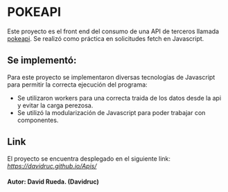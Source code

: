 # POKEAPI

Este proyecto es el front end del consumo de una API de terceros llamada [pokeapi](https://pokeapi.co/). Se realizó como práctica en solicitudes fetch en Javascript.

## Se implementó:

Para este proyecto se implementaron diversas tecnologías de Javascript para permitir la correcta ejecución del programa:

* Se utilizaron workers para una correcta traida de los datos desde la api y evitar la carga perezosa.
* Se utilizó la modularización de Javascript para poder trabajar con componentes.

## Link
El proyecto se encuentra desplegado en el siguiente link: *https://davidruc.github.io/Apis/*

#### Autor: David Rueda. (Davidruc)